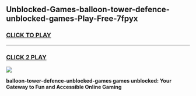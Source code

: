 
## Unblocked-Games-balloon-tower-defence-unblocked-games-Play-Free-7fpyx
<h3>
<a href="https://premium76.site?title=balloon-tower-defence-unblocked-games&ref=12A">CLICK TO PLAY</a></h3>
<hr>

<h3>
<a href="https://premium76.site?title=balloon-tower-defence-unblocked-games&ref=12A">CLICK 2 PLAY</a>
  
</h3>

<a href="https://premium76.site?title=balloon-tower-defence-unblocked-games&ref=12A"><img src="https://clearcache.store/games.png"></a>


**balloon-tower-defence-unblocked-games games unblocked: Your Gateway to Fun and Accessible Online Gaming**
